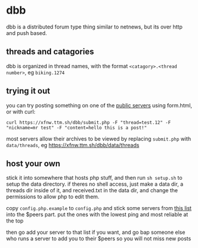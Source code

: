# dbb
dbb is a distributed forum type thing similar to netnews, but its over http and push based.

## threads and catagories
dbb is organized in thread names, with the format `<catagory>.<thread number>`, eg `biking.1274`

## trying it out

you can try posting something on one of the [public servers](https://github.com/xfnw/dbb/wiki/known-servers)
using form.html, or with curl:

```
curl https://xfnw.ttm.sh/dbb/submit.php -F "thread=test.12" -F "nickname=mr test" -F "content=hello this is a post!"
```

most servers allow their archives to be viewed by replacing `submit.php` with `data/threads`, eg https://xfnw.ttm.sh/dbb/data/threads


## host your own
stick it into somewhere that hosts php stuff, and then run `sh setup.sh` to setup the data directory.
if theres no shell access, just make a data dir, a threads dir inside of it, and received.txt in the data dir,
and change the permissions to allow php to edit them.

copy `config.php.example` to `config.php` and stick some servers from
[this list](https://github.com/xfnw/dbb/wiki/known-servers) into the $peers
part. put the ones with the lowest ping and most reliable at the top

then go add your server to that list if you want, and go bap someone else who runs a server to add you to their $peers
so you will not miss new posts

